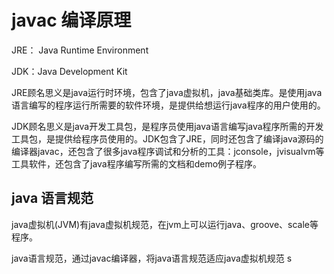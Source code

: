 # javac 编译原理

JRE： Java Runtime Environment

JDK：Java Development Kit

JRE顾名思义是java运行时环境，包含了java虚拟机，java基础类库。是使用java语言编写的程序运行所需要的软件环境，是提供给想运行java程序的用户使用的。

JDK顾名思义是java开发工具包，是程序员使用java语言编写java程序所需的开发工具包，是提供给程序员使用的。JDK包含了JRE，同时还包含了编译java源码的编译器javac，还包含了很多java程序调试和分析的工具：jconsole，jvisualvm等工具软件，还包含了java程序编写所需的文档和demo例子程序。


## java 语言规范

java虚拟机(JVM)有java虚拟机规范，在jvm上可以运行java、groove、scale等程序。

java语言规范，通过javac编译器，将java语言规范适应java虚拟机规范
s


